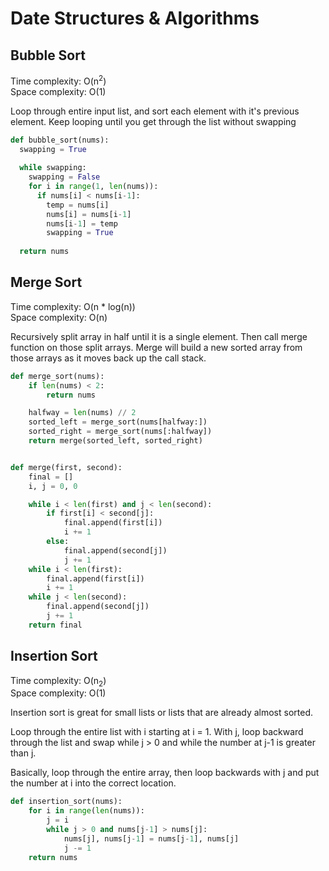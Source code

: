 # Date Structures & Algorithms

## Bubble Sort
Time complexity: O(n<sup>2</sup>)\
Space complexity: O(1)

Loop through entire input list, and sort each element with it's previous element. Keep looping until you get through the list without swapping

```python
def bubble_sort(nums):
  swapping = True
  
  while swapping:
    swapping = False
    for i in range(1, len(nums)):
      if nums[i] < nums[i-1]:
        temp = nums[i]
        nums[i] = nums[i-1]
        nums[i-1] = temp
        swapping = True
  
  return nums
```

## Merge Sort
Time complexity: O(n * log(n))\
Space complexity: O(n)

Recursively split array in half until it is a single element. Then call merge function on those split arrays. Merge will build a new sorted array from those arrays as it moves back up the call stack.

```python
def merge_sort(nums):
    if len(nums) < 2:
        return nums

    halfway = len(nums) // 2
    sorted_left = merge_sort(nums[halfway:])
    sorted_right = merge_sort(nums[:halfway])
    return merge(sorted_left, sorted_right)


def merge(first, second):
    final = []
    i, j = 0, 0

    while i < len(first) and j < len(second):
        if first[i] < second[j]:
            final.append(first[i])
            i += 1
        else:
            final.append(second[j])
            j += 1
    while i < len(first):
        final.append(first[i])
        i += 1
    while j < len(second):
        final.append(second[j])
        j += 1
    return final
```

## Insertion Sort
Time complexity: O(n<sub>2</sub>)\
Space complexity: O(1)

Insertion sort is great for small lists or lists that are already almost sorted.

Loop through the entire list with i starting at i = 1. With j, loop backward through the list and swap while j > 0 and while the number at j-1 is greater than j.

Basically, loop through the entire array, then loop backwards with j and put the number at i into the correct location.

```python
def insertion_sort(nums):
    for i in range(len(nums)):
        j = i
        while j > 0 and nums[j-1] > nums[j]:
            nums[j], nums[j-1] = nums[j-1], nums[j]
            j -= 1
    return nums
```